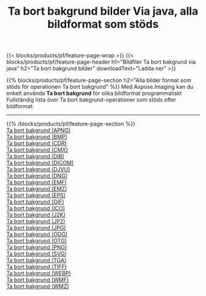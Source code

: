 ﻿---
title: Ta bort bakgrund bilder Via java, alla bildformat som stöds 
weight: 3920
url: /sv/java/remove-background 
lang: sv
langdirlevel: 2
locales: zh-hans,ja,it,ru,de,es,fr,nl,id,lt,pl,pt,vi,tr,ko,zh-hant,ar,hi,th,sv,cs,uk,he
description: Med Aspose.Imaging kan du enkelt Ta bort bakgrund bilder via java
---

{{< blocks/products/pf/feature-page-wrap >}}
{{< blocks/products/pf/feature-page-header h1="Bildfiler Ta bort bakgrund via java" h2="Ta bort bakgrund bilder" downloadText="Ladda ner" >}}


{{% blocks/products/pf/feature-page-section  h2="Alla bilder format som stöds för operationen Ta bort bakgrund" %}}
Med Aspose.Imaging kan du enkelt använda **Ta bort bakgrund** för olika bildformat programmatiskt
<br/>
Fullständig lista över Ta bort bakgrund-operationer som stöds efter bildformat:
<hr/>
{{% /blocks/products/pf/feature-page-section %}}
<div class="container-fluid productfamilypage bg-gray">
    <div class="convertypes bg-gray agp-content section">
        <div class="container">
		<div class="row other-converters">
		    <div class='col-md-2 other-converter remove-lp remove-rp'><a href="/imaging/sv/java/remove-background/apng" >Ta bort bakgrund (APNG)</a></div><div class='col-md-2 other-converter remove-lp remove-rp'><a href="/imaging/sv/java/remove-background/bmp" >Ta bort bakgrund (BMP)</a></div><div class='col-md-2 other-converter remove-lp remove-rp'><a href="/imaging/sv/java/remove-background/cdr" >Ta bort bakgrund (CDR)</a></div><div class='col-md-2 other-converter remove-lp remove-rp'><a href="/imaging/sv/java/remove-background/cmx" >Ta bort bakgrund (CMX)</a></div><div class='col-md-2 other-converter remove-lp remove-rp'><a href="/imaging/sv/java/remove-background/dib" >Ta bort bakgrund (DIB)</a></div><div class='col-md-2 other-converter remove-lp remove-rp'><a href="/imaging/sv/java/remove-background/dicom" >Ta bort bakgrund (DICOM)</a></div><div class='col-md-2 other-converter remove-lp remove-rp'><a href="/imaging/sv/java/remove-background/djvu" >Ta bort bakgrund (DJVU)</a></div><div class='col-md-2 other-converter remove-lp remove-rp'><a href="/imaging/sv/java/remove-background/dng" >Ta bort bakgrund (DNG)</a></div><div class='col-md-2 other-converter remove-lp remove-rp'><a href="/imaging/sv/java/remove-background/emf" >Ta bort bakgrund (EMF)</a></div><div class='col-md-2 other-converter remove-lp remove-rp'><a href="/imaging/sv/java/remove-background/emz" >Ta bort bakgrund (EMZ)</a></div><div class='col-md-2 other-converter remove-lp remove-rp'><a href="/imaging/sv/java/remove-background/eps" >Ta bort bakgrund (EPS)</a></div><div class='col-md-2 other-converter remove-lp remove-rp'><a href="/imaging/sv/java/remove-background/gif" >Ta bort bakgrund (GIF)</a></div><div class='col-md-2 other-converter remove-lp remove-rp'><a href="/imaging/sv/java/remove-background/ico" >Ta bort bakgrund (ICO)</a></div><div class='col-md-2 other-converter remove-lp remove-rp'><a href="/imaging/sv/java/remove-background/j2k" >Ta bort bakgrund (J2K)</a></div><div class='col-md-2 other-converter remove-lp remove-rp'><a href="/imaging/sv/java/remove-background/jp2" >Ta bort bakgrund (JP2)</a></div><div class='col-md-2 other-converter remove-lp remove-rp'><a href="/imaging/sv/java/remove-background/jpg" >Ta bort bakgrund (JPG)</a></div><div class='col-md-2 other-converter remove-lp remove-rp'><a href="/imaging/sv/java/remove-background/odg" >Ta bort bakgrund (ODG)</a></div><div class='col-md-2 other-converter remove-lp remove-rp'><a href="/imaging/sv/java/remove-background/otg" >Ta bort bakgrund (OTG)</a></div><div class='col-md-2 other-converter remove-lp remove-rp'><a href="/imaging/sv/java/remove-background/png" >Ta bort bakgrund (PNG)</a></div><div class='col-md-2 other-converter remove-lp remove-rp'><a href="/imaging/sv/java/remove-background/svg" >Ta bort bakgrund (SVG)</a></div><div class='col-md-2 other-converter remove-lp remove-rp'><a href="/imaging/sv/java/remove-background/tga" >Ta bort bakgrund (TGA)</a></div><div class='col-md-2 other-converter remove-lp remove-rp'><a href="/imaging/sv/java/remove-background/tiff" >Ta bort bakgrund (TIFF)</a></div><div class='col-md-2 other-converter remove-lp remove-rp'><a href="/imaging/sv/java/remove-background/webp" >Ta bort bakgrund (WEBP)</a></div><div class='col-md-2 other-converter remove-lp remove-rp'><a href="/imaging/sv/java/remove-background/wmf" >Ta bort bakgrund (WMF)</a></div><div class='col-md-2 other-converter remove-lp remove-rp'><a href="/imaging/sv/java/remove-background/wmz" >Ta bort bakgrund (WMZ)</a></div>
                </div>
        </div>
    </div>
</div>
<br/>


